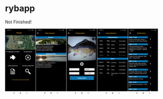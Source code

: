# rybapp

Not Finished!

![Dashboard](https://github.com/przemastro/rybapp/blob/master/rybapp_merged.jpg)
